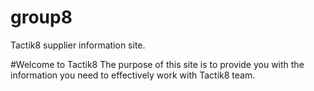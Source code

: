 # group8
Tactik8 supplier information site.


#Welcome to Tactik8
The purpose of this site is to provide you with the information you need to effectively work with Tactik8 team. 

